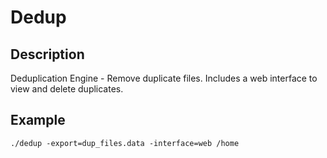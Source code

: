 # Dedup

## Description
Deduplication Engine - Remove duplicate files. Includes a web interface to view and delete duplicates.

## Example
```
./dedup -export=dup_files.data -interface=web /home
```